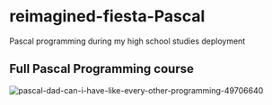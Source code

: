 # reimagined-fiesta-Pascal
Pascal programming during my high school studies deployment
## Full Pascal Programming course
![pascal-dad-can-i-have-like-every-other-programming-49706640](https://user-images.githubusercontent.com/80548418/209673770-4df87994-d4b1-4592-bccf-0f319ebfd68c.png)



